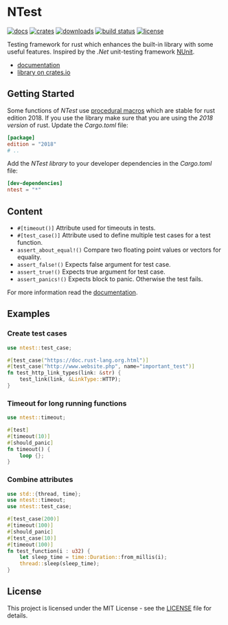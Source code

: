 # NTest

[![docs](https://docs.rs/ntest/badge.svg)](https://docs.rs/ntest)
[![crates](https://img.shields.io/badge/crates.io-ntest-orange)](https://crates.io/crates/ntest)
[![downloads](https://badgen.net/crates/d/ntest)](https://crates.io/crates/ntest)
[![build status](https://gitlab.com/becheran/ntest_ci/badges/master/pipeline.svg)](https://gitlab.com/becheran/ntest_ci/pipelines)
[![license](https://img.shields.io/badge/License-MIT-yellow.svg)](https://opensource.org/licenses/MIT)

Testing framework for rust which enhances the built-in library with some useful features. Inspired by the *.Net* unit-testing framework [NUnit](https://github.com/nunit/nunit).

- [documentation](https://docs.rs/ntest/)
- [library on crates.io](https://crates.io/crates/ntest)

## Getting Started

Some functions of *NTest* use [procedural macros](https://doc.rust-lang.org/reference/procedural-macros.html) which are stable for rust edition 2018.
If you use the library make sure that you are using the *2018 version* of rust. Update the *Cargo.toml* file:

```toml
[package]
edition = "2018"
# ..
```

Add the *NTest library* to your developer dependencies in the *Cargo.toml* file:

```toml
[dev-dependencies]
ntest = "*"
```

## Content

- `#[timeout()]` Attribute used for timeouts in tests.
- `#[test_case()]` Attribute used to define multiple test cases for a test function.
- `assert_about_equal!()` Compare two floating point values or vectors for equality.
- `assert_false!()` Expects false argument for test case.
- `assert_true!()` Expects true argument for test case.
- `assert_panics!()` Expects block to panic. Otherwise the test fails.

For more information read the [documentation](https://docs.rs/ntest/).

## Examples

### Create test cases

```rust
use ntest::test_case;

#[test_case("https://doc.rust-lang.org.html")]
#[test_case("http://www.website.php", name="important_test")]
fn test_http_link_types(link: &str) {
    test_link(link, &LinkType::HTTP);
}
```

### Timeout for long running functions

```rust
use ntest::timeout;

#[test]
#[timeout(10)]
#[should_panic]
fn timeout() {
    loop {};
}
```

### Combine attributes

```rust
use std::{thread, time};
use ntest::timeout;
use ntest::test_case;

#[test_case(200)]
#[timeout(100)]
#[should_panic]
#[test_case(10)]
#[timeout(100)]
fn test_function(i : u32) {
    let sleep_time = time::Duration::from_millis(i);
    thread::sleep(sleep_time);
}
```

## License

This project is licensed under the MIT License - see the [LICENSE](https://github.com/becheran/ntest/blob/master/LICENSE) file for details.
